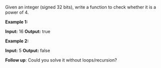 
Given an integer (signed 32 bits), write a function to check whether it is a power of 4.

**Example 1:**

**Input:** 16
**Output:** true

**Example 2:**

**Input:** 5
**Output:** false

**Follow up**: Could you solve it without loops/recursion?

